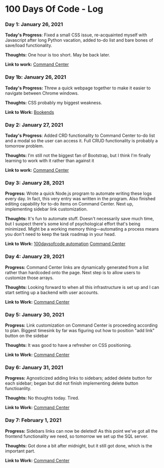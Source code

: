 # 100 Days Of Code - Log

### Day 1: January 26, 2021

**Today's Progress**: Fixed a small CSS issue, re-acquainted myself with Javascript after long Python vacation, added to-do list and bare bones of save/load functionality.

**Thoughts:** One hour is too short.  May be back later.

**Link to work:** [Command Center](https://github.com/nvanbaak/command-center)

### Day 1b: January 26, 2021

**Today's Progress:** Threw a quick webpage together to make it easier to navigate between Chrome windows.

**Thoughts:** CSS probably my biggest weakness.

**Link to Work:** [Bookends](https://github.com/nvanbaak/bookends/)

### Day 2: January 27, 2021

**Today's Progress**: Added CRD functionality to Command Center to-do list and a modal so the user can access it.  Full CRUD functionality is probably a tomorrow problem.

**Thoughts:** I'm still not the biggest fan of Bootstrap, but I think I'm finally learning to work with it rather than against it

**Link to work:** [Command Center](https://github.com/nvanbaak/command-center)

### Day 3: January 28, 2021

**Progress:** Wrote a quick Node.js program to automate writing these logs every day.  In fact, this very entry was written in the program.  Also finished editing capability for to-do items on Command Center.  Next up, implementing sidebar link customization.

**Thoughts:** It's fun to automate stuff.  Doesn't necessarily save much time, but I suspect there's some kind of psychological effort that's being minimized.  Might be a working memory thing—automating a process means you don't need to keep the task roadmap in your head.

**Link to Work:** 
[100daysofcode automation](https://github.com/nvanbaak/100-days-of-code)
[Command Center](https://nvanbaak.github.io/command-center/)

### Day 4: January 29, 2021

**Progress:** Command Center links are dynamically generated from a list rather than hardcoded onto the page.  Next step is to allow users to customize those arrays.

**Thoughts:** Looking forward to when all this infrastructure is set up and I can start setting up a backend with user accounts.

**Link to Work:** 
[Command Center](https://github.com/nvanbaak/command-center)

### Day 5: January 30, 2021

**Progress:** Link customization on Command Center is proceeding according to plan.  Biggest timesink by far was figuring out how to position "add link" button on the sidebar

**Thoughts:** It was good to have a refresher on CSS positioning.

**Link to Work:** 
[Command Center](https://github.com/nvanbaak/command-center)

### Day 6: January 31, 2021

**Progress:** Agnosticized adding links to sidebars; added delete button for each sidebar; began but did not finish implementing delete button functioanlity.

**Thoughts:** No thoughts today.  Tired.

**Link to Work:** 
[Command Center](https://github.com/nvanbaak/command-center)

### Day 7: February 1, 2021

**Progress:** Sidebars links can now be deleted!  As this point we've got all the frontend functionality we need, so tomorrow we set up the SQL server.

**Thoughts:** Got done a bit after midnight, but it still got done, which is the important part.

**Link to Work:** 
[Command Center](https://nvanbaak.github.io/command-center/)